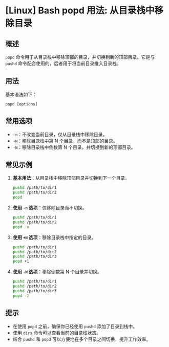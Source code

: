 # [Linux] Bash popd 用法: 从目录栈中移除目录

## 概述
`popd` 命令用于从目录栈中移除顶部的目录，并切换到新的顶部目录。它是与 `pushd` 命令配合使用的，后者用于将当前目录推入目录栈。

## 用法
基本语法如下：
```
popd [options]
```

## 常用选项
- `-n`：不改变当前目录，仅从目录栈中移除目录。
- `+N`：移除目录栈中第 N 个目录，而不是顶部的目录。
- `-N`：移除目录栈中倒数第 N 个目录，并切换到新的顶部目录。

## 常见示例
1. **基本用法**：从目录栈中移除顶部目录并切换到下一个目录。
   ```bash
   pushd /path/to/dir1
   pushd /path/to/dir2
   popd
   ```

2. **使用 `-n` 选项**：仅移除目录而不切换。
   ```bash
   pushd /path/to/dir1
   pushd /path/to/dir2
   popd -n
   ```

3. **使用 `+N` 选项**：移除目录栈中指定的目录。
   ```bash
   pushd /path/to/dir1
   pushd /path/to/dir2
   pushd /path/to/dir3
   popd +1
   ```

4. **使用 `-N` 选项**：移除倒数第 N 个目录并切换。
   ```bash
   pushd /path/to/dir1
   pushd /path/to/dir2
   pushd /path/to/dir3
   popd -2
   ```

## 提示
- 在使用 `popd` 之前，确保你已经使用 `pushd` 添加了目录到栈中。
- 使用 `dirs` 命令可以查看当前的目录栈状态。
- 结合 `pushd` 和 `popd` 可以方便地在多个目录之间切换，提升工作效率。